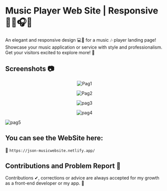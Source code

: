 # Music Player Web Site | Responsive 🎹🎻🎧🎤

An elegant and responsive design 💻🎨 for a music 🎶 player landing page! Showcase your music application or service with style and professionalism. Get your visitors excited to explore more! 🚀

## Screenshots 📷

<p align="center">
  <img src="https://github.com/JsonRodriguez/MusicWebSite/assets/105531721/2059f738-860e-4d27-8b85-e778cd075034" alt="Pag1">
</p>

<p align="center">
  <img src="https://github.com/JsonRodriguez/MusicWebSite/assets/105531721/c1e7b067-fbd5-41fa-a633-865f1c24c822" alt="Pag2">
</p>

<p align="center">
  <img src="https://github.com/JsonRodriguez/MusicWebSite/assets/105531721/f1562842-b402-4de8-932a-bddfc7d6cf3f" alt="pag3">
</p>

<p align="center">
  <img src="https://github.com/JsonRodriguez/MusicWebSite/assets/105531721/8d544afa-4e42-420d-bb69-074f69fcdcc8" alt="pag4">
  <div></div>
  <img src="https://github.com/JsonRodriguez/MusicWebSite/assets/105531721/8e31c01a-fbf5-41f8-a9d7-06db39f56983" alt="pag5">
</p>

## You can see the WebSite here: 

🔗 `https://json-musicwebsite.netlify.app/`

## Contributions and Problem Report 🤝

Contributions ✔, corrections or advice are always accepted for my growth as a front-end developer or my app. 💪

